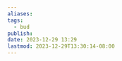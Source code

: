 ```yaml
---
aliases: 
tags:
  - bud
publish: 
date: 2023-12-29 13:29
lastmod: 2023-12-29T13:30:14-08:00
---
```

